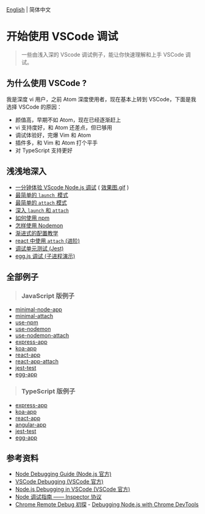 [English](./README.md) | 简体中文

# 开始使用 VSCode 调试

> 一些由浅入深的 VScode 调试例子，能让你快速理解和上手 VSCode 调试。

## 为什么使用 VSCode ?

我是深度 vi 用户，之前 Atom 深度使用者，现在基本上转到 VSCode，下面是我选择 VSCode 的原因：

- 颜值高，早期不如 Atom，现在已经逐渐赶上
- vi 支持度好，和 Atom 还差点，但已够用
- 调试体验好，完爆 Vim 和 Atom
- 插件多，和 Vim 和 Atom 打个平手
- 对 TypeScript 支持更好

## 浅浅地深入

- [一分钟体验 VScode Node.js 调试](JavaScript/minimal-node-app/README.md) ( [效果图.gif](screenshots/minimal-debug.gif) )
- [最简单的 `launch `模式](JavaScript/minimal-node-app/README.md)
- [最简单的 `attach` 模式](JavaScript/minimal-attach/README.md)
- [深入 `launch` 和 `attach`](docs/launch-and-attach.md)
- [如何使用 npm](JavaScript/use-npm/README.md)
- [怎样使用 Nodemon](JavaScript/use-nodemon/README.md)
- [渐进式的配置教学](docs/config-example.md)
- [react 中使用 `attach` (进阶)](JavaScript/react-app-attach/README.md)
- [调试单元测试 (Jest)](JavaScript/jest-test/README.md)
- [egg.js 调试 (子进程演示)](JavaScript/egg-app/README.md)

## 全部例子

> ### JavaScript 版例子

- [minimal-node-app](JavaScript/minimal-node-app/README.md)
- [minimal-attach](JavaScript/minimal-attach/README.md)
- [use-npm](JavaScript/use-npm/README.md)
- [use-nodemon](JavaScript/use-nodemon/README.md)
- [use-nodemon-attach](JavaScript/use-nodemon-attach/README.md)
- [express-app](JavaScript/express-app/README.md)
- [koa-app](JavaScript/koa-app/README.md)
- [react-app](JavaScript/react-app/README.md)
- [react-app-attach](JavaScript/react-app-attach/README.md)
- [jest-test](JavaScript/jest-test/README.md)
- [egg-app](JavaScript/egg-app/README.md)


> ### TypeScript 版例子

- [express-app](TypeScript/express-app/README.md)
- [koa-app](TypeScript/koa-app/README.md)
- [react-app](TypeScript/react-app/README.md)
- [angular-app](TypeScript/angular-app/README.md)
- [jest-test](TypeScript/jest-test/README.md)
- [egg-app](TypeScript/egg-app/README.md)

## 参考资料

- [Node Debugging Guide (Node.js 官方)](https://nodejs.org/en/docs/guides/debugging-getting-started/)
- [VSCode Debugging (VSCode 官方)](https://code.visualstudio.com/docs/editor/debugging)
- [Node.js Debugging in VSCode (VSCode 官方)](https://code.visualstudio.com/docs/nodejs/nodejs-debugging#_launch-configuration-support-for-npm-and-other-tools) 
- [Node 调试指南 —— Inspector 协议](https://zhuanlan.zhihu.com/p/30264842)
- [Chrome Remote Debug 初探](https://ielgnaw.com/article/Chrome-Remote-Debug) - [Debugging Node.js with Chrome DevTools](https://medium.com/@paul_irish/debugging-node-js-nightlies-with-chrome-devtools-7c4a1b95ae27)